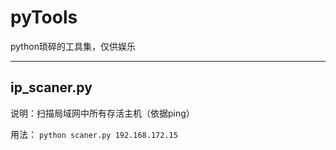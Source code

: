 # pyTools
python琐碎的工具集，仅供娱乐

---

## ip_scaner.py

说明：扫描局域网中所有存活主机（依据ping）

用法： ```python scaner.py 192.168.172.15```
